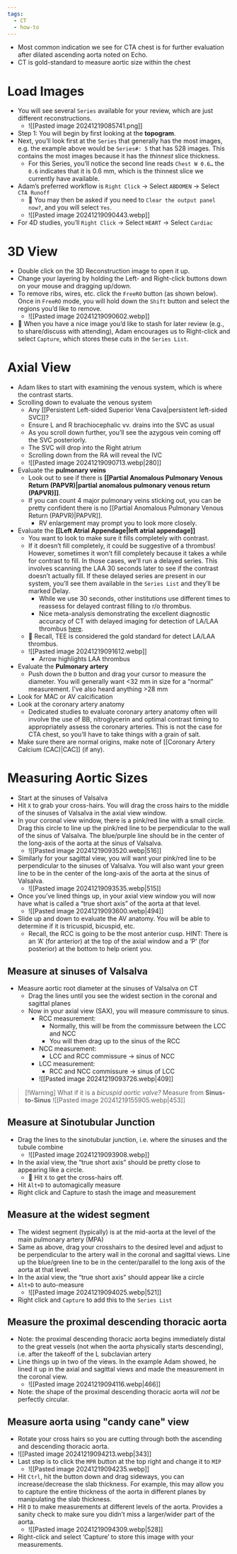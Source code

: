 ```yaml
---
tags:
  - CT
  - how-to
---
```

- Most common indication we see for CTA chest is for further evaluation after dilated ascending aorta noted on Echo.
- CT is gold-standard to measure aortic size within the chest

# Load Images

- You will see several `Series` available for your review, which are just different reconstructions.
	- ![[Pasted image 20241219085741.png]]
- Step 1: You will begin by first looking at the **topogram**.
- Next, you’ll look first at the `Series` that generally has the most images, e.g. the example above would be `Series#: 5` that has 528 images. This contains the most images because it has the _thinnest_ slice thickness. 
	- For this Series, you’ll notice the second line reads `Chest W 0.6…` the `0.6` indicates that it is 0.6 mm, which is the thinnest slice we currently have available.
- Adam’s preferred workflow is `Right Click` → Select `ABDOMEN` → Select `CTA Runoff`
	- 📝 You may then be asked if you need to `Clear the output panel now?`, and you will select `Yes`.
	- ![[Pasted image 20241219090443.webp]]
- For 4D studies, you’ll `Right Click` → Select `HEART` → Select `Cardiac`

# 3D View

- Double click on the 3D Reconstruction image to open it up.
- Change your layering by holding the Left- and Right-click buttons down on your mouse and dragging up/down.
- To remove ribs, wires, etc. click the `FreeRO` button (as shown below). Once in `FreeRO` mode, you will hold down the `Shift` button and select the regions you’d like to remove.
	- ![[Pasted image 20241219090602.webp]]
- 📝 When you have a nice image you’d like to stash for later review (e.g., to share/discuss with attending), Adam encourages us to Right-click and select `Capture`, which stores these cuts in the `Series List`.

# Axial View

- Adam likes to start with examining the venous system, which is where the contrast starts.
- Scrolling down to evaluate the venous system
	- Any [[Persistent Left-sided Superior Vena Cava|persistent left-sided SVC]]?
	- Ensure L and R brachiocephalic vv. drains into the SVC as usual
	- As you scroll down further, you’ll see the azygous vein coming off the SVC posteriorly. 
	- The SVC will drop into the Right atrium
	- Scrolling down from the RA will reveal the IVC
	- ![[Pasted image 20241219090713.webp|280]]
- Evaluate the **pulmonary veins**
	- Look out to see if there is **[[Partial Anomalous Pulmonary Venous Return (PAPVR)|partial anomalous pulmonary venous return (PAPVR)]]**. 
	- If you can count 4 major pulmonary veins sticking out, you can be pretty confident there is no [[Partial Anomalous Pulmonary Venous Return (PAPVR)|PAPVR]]. 
		- RV enlargement may prompt you to look more closely.
- Evaluate the **[[Left Atrial Appendage|left atrial appendage]]**
	- You want to look to make sure it fills completely with contrast. 
	- If it doesn’t fill completely, it could be suggestive of a thrombus! However, sometimes it won’t fill completely because it takes a while for contrast to fill. In those cases, we’ll run a delayed series. This involves scanning the LAA 30 seconds later to see if the contrast doesn’t actually fill. If these delayed series are present in our system, you’ll see them available in the `Series List` and they’ll be marked Delay.
		- While we use 30 seconds, other institutions use different times to reassess for delayed contrast filling to r/o thrombus.
		- Nice meta-analysis demonstrating the excellent diagnostic accuracy of CT with delayed imaging for detection of LA/LAA thrombus [here](https://www.ahajournals.org/doi/10.1161/circimaging.112.000153).
	- 📝 Recall, TEE is considered the gold standard for detect LA/LAA thrombus.
	- ![[Pasted image 20241219091612.webp]]
		- Arrow highlights LAA thrombus
- Evaluate the **Pulmonary artery**
	- Push down the `D` button and drag your cursor to measure the diameter. You will generally want <32 mm in size for a “normal” measurement. I've also heard anything >28 mm 
- Look for MAC or AV calcification
- Look at the coronary artery anatomy
	- Dedicated studies to evaluate coronary artery anatomy often will involve the use of BB, nitroglycerin and optimal contrast timing to appropriately assess the coronary arteries. This is not the case for CTA chest, so you’ll have to take things with a grain of salt.
- Make sure there are normal origins, make note of [[Coronary Artery Calcium (CAC)|CAC]] (if any).


# Measuring Aortic Sizes

- Start at the sinuses of Valsalva
- Hit `X` to grab your cross-hairs. You will drag the cross hairs to the middle of the sinuses of Valsalva in the axial view window.
- In your coronal view window, there is a pink/red line with a small circle. Drag this circle to line up the pink/red line to be perpendicular to the wall of the sinus of Valsalva. The blue/purple line should be in the center of the long-axis of the aorta at the sinus of Valsalva.
	- ![[Pasted image 20241219093520.webp|516]]
- Similarly for your sagittal view, you will want your pink/red line to be perpendicular to the sinuses of Valsalva. You will also want your green line to be in the center of the long-axis of the aorta at the sinus of Valsalva.
	- ![[Pasted image 20241219093535.webp|515]]
- Once you’ve lined things up, in your axial view window you will now have what is called a “true short axis” of the aorta at that level.
	- ![[Pasted image 20241219093600.webp|494]]
- Slide up and down to evaluate the AV anatomy. You will be able to determine if it is tricuspid, bicuspid, etc.
	- Recall, the RCC is going to be the most anterior cusp. HINT: There is an ‘A’ (for anterior) at the top of the axial window and a ‘P’ (for posterior) at the bottom to help orient you.

## Measure at sinuses of Valsalva

- Measure aortic root diameter at the sinuses of Valsalva on CT
	- Drag the lines until you see the widest section in the coronal and sagittal planes
	- Now in your axial view (SAX), you will measure commissure to sinus. 
		- RCC measurement:
			- Normally, this will be from the commissure between the LCC and NCC
			- You will then drag up to the sinus of the RCC
		- NCC measurement:
			- LCC and RCC commissure → sinus of NCC
		- LCC measurement:
			- RCC and NCC commissure → sinus of LCC
		- ![[Pasted image 20241219093726.webp|409]]


> [!Warning] What if it is a **bicuspid aortic valve*?*
> Measure from **Sinus-to-Sinus**
> ![[Pasted image 20241219155905.webp|453]]


## Measure at Sinotubular Junction

- Drag the lines to the sinotubular junction, i.e. where the sinuses and the tubule combine
	- ![[Pasted image 20241219093908.webp]]
- In the axial view, the “true short axis” should be pretty close to appearing like a circle.
	- 📝 Hit `X` to get the cross-hairs off.
- Hit `Alt+D` to automagically measure
- Right click and Capture to stash the image and measurement

## Measure at the widest segment

- The widest segment (typically) is at the mid-aorta at the level of the main pulmonary artery (MPA)
- Same as above, drag your crosshairs to the desired level and adjust to be perpendicular to the artery wall in the coronal and sagittal views. Line up the blue/green line to be in the center/parallel to the long axis of the aorta at that level.
- In the axial view, the “true short axis” should appear like a circle
- `Alt+D` to auto-measure
	- ![[Pasted image 20241219094025.webp|521]]
- Right click and `Capture` to add this to the `Series List`

## Measure the proximal descending thoracic aorta

- Note: the proximal descending thoracic aorta begins immediately distal to the great vessels (not when the aorta physically starts descending), i.e. after the takeoff of the L subclavian artery
- Line things up in two of the views. In the example Adam showed, he lined it up in the axial and sagittal views and made the measurement in the coronal view.
	- ![[Pasted image 20241219094116.webp|466]]
- Note: the shape of the proximal descending thoracic aorta will _not_ be perfectly circular.

## Measure aorta using "candy cane" view

- Rotate your cross hairs so you are cutting through both the ascending and descending thoracic aorta.
- ![[Pasted image 20241219094213.webp|343]]
- Last step is to click the `MPR` button at the top right and change it to `MIP`
	- ![[Pasted image 20241219094235.webp]]
- Hit `Ctrl`, hit the button down and drag sideways, you can increase/decrease the slab thickness. For example, this may allow you to capture the entire thickness of the aorta in different planes by manipulating the slab thickness.
- Hit `D` to make measurements at different levels of the aorta. Provides a sanity check to make sure you didn’t miss a larger/wider part of the aorta.
	- ![[Pasted image 20241219094309.webp|528]]
- Right-click and select ‘Capture’ to store this image with your measurements.
